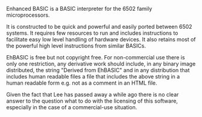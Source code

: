 
 Enhanced BASIC is a BASIC interpreter for the 6502 family microprocessors.

 It is constructed to be quick and powerful and easily ported between 6502
 systems. It requires few resources to run and includes instructions to
 facilitate easy low level handling of hardware devices. It also retains
 most of the powerful high level instructions from similar BASICs.

 EhBASIC is free but not copyright free. For non-commercial use there is
 only one restriction, any derivative work should include, in any binary
 image distributed, the string "Derived from EhBASIC" and in any distribution
 that includes human readable files a file that includes the above string
 in a human readable form e.g. not as a comment in an HTML file.

 Given the fact that Lee has passed away a while ago there is no clear answer
 to the question what to do with the licensing of this software, especially
 in the case of a commercial-use situation.
